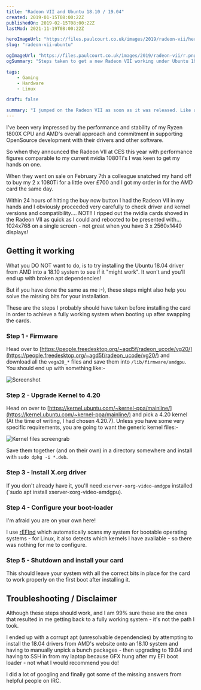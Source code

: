 ```yaml
---
title: "Radeon VII and Ubuntu 18.10 / 19.04"
created: 2019-01-15T08:00:22Z
publishedOn: 2019-02-15T08:00:22Z
lastMod: 2021-11-19T08:00:22Z

heroImageUrl: "https://files.paulcourt.co.uk/images/2019/radeon-vii/herobg.jpg"
slug: "radeon-vii-ubuntu"

ogImageUrl: "https://files.paulcourt.co.uk/images/2019/radeon-vii/r.png"
ogSummary: "Steps taken to get a new Radeon VII working under Ubuntu 19.04 ( and will probably work for 18.10)."

tags: 
    - Gaming
    - Hardware
    - Linux

draft: false

summary: "I jumped on the Radeon VII as soon as it was released. Like any new hardware with Linux, there can be some tweaks needed to get it running properly. These are the steps taken to get a new Radeon VII working under Ubuntu 19.04 ( and will probably work for 18.10)."
---
```


I've been very impressed by the performance and stability of my Ryzen 1800X CPU and AMD's overall approach and commitment in supporting OpenSource development with their drivers and other software.

So when they announced the Radeon VII at CES this year with performance figures comparable to my current nvidia 1080Ti's I was keen to get my hands on one. 

When they went on sale on February 7th a colleague snatched my hand off to buy my 2 x 1080Ti for a little over £700 and I got my order in for the AMD card the same day. 

Within 24 hours of hitting the buy now button I had the Radeon VII in my hands and I obviously proceeded very carefully to check driver and kernel versions and compatibility.... NOT!! I ripped out the nvidia cards shoved in the Radeon VII as quick as I could and rebooted to be presented with... 1024x768 on a single screen - not great when you have 3 x 2560x1440 displays!

## Getting it working

What you DO NOT want to do, is to try installing the Ubuntu 18.04 driver from AMD into a 18.10 system to see if it "might work". It won't and you'll end up with broken apt dependencies!

But if you have done the same as me :-), these steps might also help you solve the missing bits for your installation.

These are the steps I probably should have taken before installing the card in order to achieve a fully working system when booting up after swapping the cards.

### Step 1 - Firmware
Head over to [https://people.freedesktop.org/~agd5f/radeon_ucode/vg20/](https://people.freedesktop.org/~agd5f/radeon_ucode/vg20/) and download all the `vega20_*` files and save them into `/lib/firmware/amdgpu`. You should end up with something like:-

![Screenshot](https://files.paulcourt.co.uk/images/2019/radeon-vii/term1.png)

### Step 2 - Upgrade Kernel to 4.20
Head on over to [https://kernel.ubuntu.com/~kernel-ppa/mainline/](https://kernel.ubuntu.com/~kernel-ppa/mainline/) and pick a 4.20 kernel (At the time of writing, I had chosen  4.20.7). Unless you have some very specific requirements, you are going to want the generic kernel files:-

![Kernel files screengrab](https://files.paulcourt.co.uk/images/2019/radeon-vii/kernel1.png)

Save them together (and on their own)  in a directory somewhere and install with `sudo dpkg -i *.deb`.

### Step 3 - Install X.org driver
If you don't already have it, you'll need `xserver-xorg-video-amdgpu` installed (`sudo apt install xserver-xorg-video-amdgpu).

### Step 4 - Configure your boot-loader
I'm afraid you are on your own here! 

I use [rEFInd](http://www.rodsbooks.com/refind/) which automatically scans my system for bootable operating systems - for Linux, it also detects which kernels I have available - so there was nothing for me to configure.

### Step 5 - Shutdown and install your card
This should leave your system with all the correct bits in place for the card to work properly on the first boot after installing it.

## Troubleshooting / Disclaimer
Although these steps should work, and I am 99% sure these are the ones that resulted in me getting back to a fully working system - it's not the path I took.

I ended up with a corrupt apt (unresolvable dependencies) by attempting to install the 18.04 drivers from AMD's website onto an 18.10 system and having to manually unpick a bunch packages - then upgrading to 19.04 and having to SSH in from my laptop because GFX hung after my EFI boot loader - not what I would recommend you do!

I did a lot of googling and finally got some of the missing answers from helpful people on IRC.
